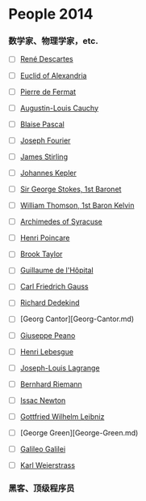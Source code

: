 People 2014
===========

### 数学家、物理学家，etc.

* [ ] [René Descartes](Rene-Descartes.md)
* [ ] [Euclid of Alexandria](Euclid-of-Alexandria.md)
* [ ] [Pierre de Fermat](Pierre-de-Fermat.md)
* [ ] [Augustin-Louis Cauchy](Augustin-Louis-Cauchy.md)
* [ ] [Blaise Pascal](Blaise-Pascal.md)
* [ ] [Joseph Fourier](Joseph-Fourier.md)
* [ ] [James Stirling](James-Stirling.md)
* [ ] [Johannes Kepler](Johannes-Kepler.md)
* [ ] [Sir George Stokes, 1st Baronet](Sir-George-Stokes-1st-Baronet.md)
* [ ] [William Thomson, 1st Baron Kelvin](William-Thomson-1st-Baron-Kelvin.md)
* [ ] [Archimedes of Syracuse](Archidemes-of-Syracuse.md)
* [ ] [Henri Poincare](Henri-Ponicare.md)
* [ ] [Brook Taylor](Brook-Taylor.md)
* [ ] [Guillaume de l'Hôpital](Guillaume-de-l-Hopital.md)
* [ ] [Carl Friedrich Gauss](Carl-Friedrich-Gauss.md)
* [ ] [Richard Dedekind](Richard-Dedekind.md)
* [ ] [Georg Cantor][Georg-Cantor.md)
* [ ] [Giuseppe Peano](Giuseppe-Peano.md)
* [ ] [Henri Lebesgue](Henri-Lebesgue.md)
* [ ] [Joseph-Louis Lagrange](Joseph-Louis-Lagrange.md)
* [ ] [Bernhard Riemann](Bernhard-Riemann.md)
* [ ] [Issac Newton](Issac-Newton.md)
* [ ] [Gottfried Wilhelm Leibniz](Gottfried-Willhelm-Leibniz.md)
* [ ] [George Green][George-Green.md)
* [ ] [Galileo Galilei](Galileo-Galilei.md)
* [ ] [Karl Weierstrass](Karl-Weierstrass.md)


### 黑客、顶级程序员

